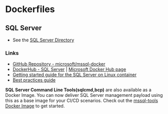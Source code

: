 # Dockerfiles

## SQL Server

- See the [SQL Server Directory](SQL-Server)

### Links

- [GitHub Repository - microsoft/mssql-docker](https://github.com/microsoft/mssql-docker)
- [DockerHub - SQL Server]() | [Microsoft Docker Hub page](https://hub.docker.com/u/microsoft)
- [Getting started guide for the SQL Server on Linux container](https://docs.microsoft.com/en-us/sql/linux/quickstart-install-connect-docker)
- [Best practices guide](https://docs.microsoft.com/en-us/sql/linux/sql-server-linux-configure-docker)

**SQL Server Command Line Tools(sqlcmd,bcp)** are also available as a Docker Image. You can now deliver SQL Server management payload using this as a base image for your CI/CD scenarios. Check out the [mssql-tools Docker Image](https://hub.docker.com/r/microsoft/mssql-tools/) to get started.
